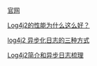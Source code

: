 [官网](http://logging.apache.org/log4j/2.x/manual/configuration.html)

[Log4j2的性能为什么这么好？](https://blog.csdn.net/u013970991/article/details/81705758)

[log4j2 异步化日志的三种方式](https://blog.csdn.net/peterkang202/article/details/79412113)

[Log4j2简介和异步日志梳理](https://www.jianshu.com/p/9f0c67facbe2)